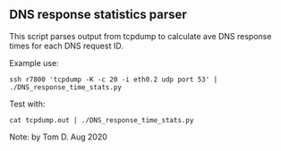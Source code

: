 DNS response statistics parser
------------------------------

This script parses output from tcpdump to calculate ave DNS response times for each DNS request ID.

Example use:

    ssh r7800 'tcpdump -K -c 20 -i eth0.2 udp port 53' | ./DNS_response_time_stats.py

Test with:

    cat tcpdump.out | ./DNS_response_time_stats.py

Note: by Tom D. Aug 2020
